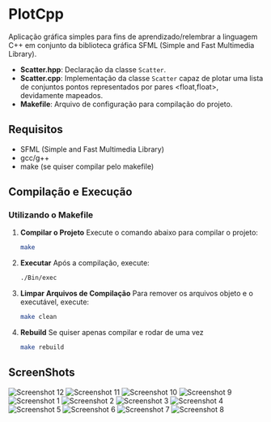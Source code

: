 # PlotCpp

Aplicação gráfica simples para fins de aprendizado/relembrar a linguagem C++ em conjunto da biblioteca gráfica SFML (Simple and Fast Multimedia Library).

- **Scatter.hpp**: Declaração da classe `Scatter`.
- **Scatter.cpp**: Implementação da classe `Scatter` capaz de plotar uma lista de conjuntos pontos representados por pares <float,float>, devidamente mapeados.
- **Makefile**: Arquivo de configuração para compilação do projeto.

## Requisitos

- SFML (Simple and Fast Multimedia Library)
- gcc/g++
- make (se quiser compilar pelo makefile)

## Compilação e Execução

### Utilizando o Makefile

1. **Compilar o Projeto**
   Execute o comando abaixo para compilar o projeto:
   ~~~sh
   make

2. **Executar**
    Após a compilação, execute:
    ~~~sh
    ./Bin/exec

3. **Limpar Arquivos de Compilação**
    Para remover os arquivos objeto e o executável, execute:
    ~~~sh
    make clean

4. **Rebuild**
    Se quiser apenas compilar e rodar de uma vez
    ~~~sh
    make rebuild

## ScreenShots

![Screenshot 12](Screenshots/screengif_converge.gif)
![Screenshot 11](Screenshots/screengif_expand.gif)
![Screenshot 10](Screenshots/screenshot10.png)
![Screenshot 9](Screenshots/screenshot9.png)
![Screenshot 1](Screenshots/screenshot1.png)
![Screenshot 2](Screenshots/screenshot2.png)
![Screenshot 3](Screenshots/screenshot3.png)
![Screenshot 4](Screenshots/screenshot4.png)
![Screenshot 5](Screenshots/screenshot5.png)
![Screenshot 6](Screenshots/screenshot6.png)
![Screenshot 7](Screenshots/screenshot7.png)
![Screenshot 8](Screenshots/screenshot8.png)

